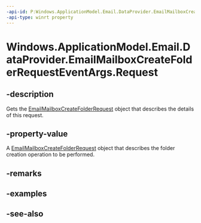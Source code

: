 ----api-id: P:Windows.ApplicationModel.Email.DataProvider.EmailMailboxCreateFolderRequestEventArgs.Request
-api-type: winrt property
---<!-- Property syntaxpublic Windows.ApplicationModel.Email.DataProvider.EmailMailboxCreateFolderRequest Request { get; }--># Windows.ApplicationModel.Email.DataProvider.EmailMailboxCreateFolderRequestEventArgs.Request## -descriptionGets the [EmailMailboxCreateFolderRequest](emailmailboxcreatefolderrequest.md) object that describes the details of this request.## -property-valueA [EmailMailboxCreateFolderRequest](emailmailboxcreatefolderrequest.md) object that describes the folder creation operation to be performed.## -remarks## -examples## -see-also